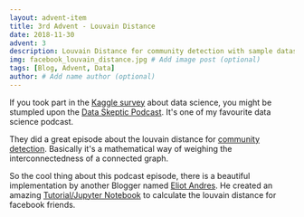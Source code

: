 ```yaml
---
layout: advent-item
title: 3rd Advent - Louvain Distance
date: 2018-11-30
advent: 3
description: Louvain Distance for community detection with sample dataset # Add post description (optional)
img: facebook_louvain_distance.jpg # Add image post (optional)
tags: [Blog, Advent, Data]
author: # Add name author (optional)
---
```

If you took part in the [Kaggle survey][kaggle-survey] about data science,
you might be stumpled upon the [Data Skeptic Podcast][dsp].
It's one of my favourite data science podcast.

They did a great episode about the louvain distance for [community detection][source].
Basically it's a mathematical way of weighing the interconnectedness of a connected graph.

So the cool thing about this podcast episode, there is a beautiful implementation by another Blogger named  [Eliot Andres][jupyter]. He created an amazing [Tutorial/Jupyter Notebook][jupyter] to calculate the louvain distance for facebook friends.



[kaggle-survey]:https://www.kaggle.com/surveys/2017
[dsp]: https://dataskeptic.com
[jupyter]:  https://ndres.me/post/friend-graph-tutorial/
[source]:   https://dataskeptic.com/blog/episodes/2018/louvain-method-for-community-detection
